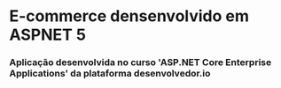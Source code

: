 # E-commerce densenvolvido em ASPNET 5

### Aplicação desenvolvida no curso 'ASP.NET Core Enterprise Applications' da plataforma desenvolvedor.io
